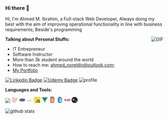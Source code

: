 ### Hi there 👋


Hi, I'm Ahmed M. Ibrahim, a Full-stack Web Developer, Always doing my best with the aim of improving operational functionality in line with business requirements; Beside's programming

  <img align="right" alt="GIF" src="https://media.giphy.com/media/836HiJc7pgzy8iNXCn/giphy.gif" />
  
**Talking about Personal Stuffs:**

- IT Entrepreneur
- Software Instructor
- More than 3k student around the world
- How to reach me: ahmed_noreldin@outlook.com;
- [My Portfolio](https://ahmedmohamed.me/)

[![Linkedin Badge](https://img.shields.io/badge/-Ahmed_Mohamed-292929?style=flat-square&logo=Linkedin&logoColor=white&link=https://www.linkedin.com/in/mr-ahmedmohamed/)](https://www.linkedin.com/in/mr-ahmedmohamed) 
[![Udemy Badge](https://img.shields.io/badge/-Ahmed_Mohamed_Ibrahim-292929?style=flat-square&logo=Udemy&logoColor=white&link=https://www.udemy.com/user/ahmed-mohamed-1/)](https://www.udemy.com/user/ahmed-mohamed-1/) 
![profile](https://gpvc.arturio.dev/2hmad)

**Languages and Tools:**  

<code><img height="20" src="https://go.dev/images/go-logo-white.svg"></code>
<code><img height="20" src="https://raw.githubusercontent.com/github/explore/80688e429a7d4ef2fca1e82350fe8e3517d3494d/topics/laravel/laravel.png"></code>
<code><img height="20" src="https://raw.githubusercontent.com/github/explore/80688e429a7d4ef2fca1e82350fe8e3517d3494d/topics/php/php.png"></code>
<code><img height="20" src="https://raw.githubusercontent.com/github/explore/80688e429a7d4ef2fca1e82350fe8e3517d3494d/topics/mysql/mysql.png"></code>
<code><img height="20" src="https://raw.githubusercontent.com/github/explore/80688e429a7d4ef2fca1e82350fe8e3517d3494d/topics/javascript/javascript.png"></code>
<code><img height="20" src="https://raw.githubusercontent.com/github/explore/80688e429a7d4ef2fca1e82350fe8e3517d3494d/topics/vue/vue.png"></code>
<code><img height="20" src="https://raw.githubusercontent.com/github/explore/80688e429a7d4ef2fca1e82350fe8e3517d3494d/topics/html/html.png"></code>
<code><img height="20" src="https://raw.githubusercontent.com/github/explore/80688e429a7d4ef2fca1e82350fe8e3517d3494d/topics/css/css.png"></code>
<code><img height="20" src="https://raw.githubusercontent.com/github/explore/80688e429a7d4ef2fca1e82350fe8e3517d3494d/topics/git/git.png"></code>
<code><img height="20" src="https://raw.githubusercontent.com/github/explore/80688e429a7d4ef2fca1e82350fe8e3517d3494d/topics/terminal/terminal.png"></code>



![github stats](https://github-readme-stats.vercel.app/api?username=2hmad )
 
